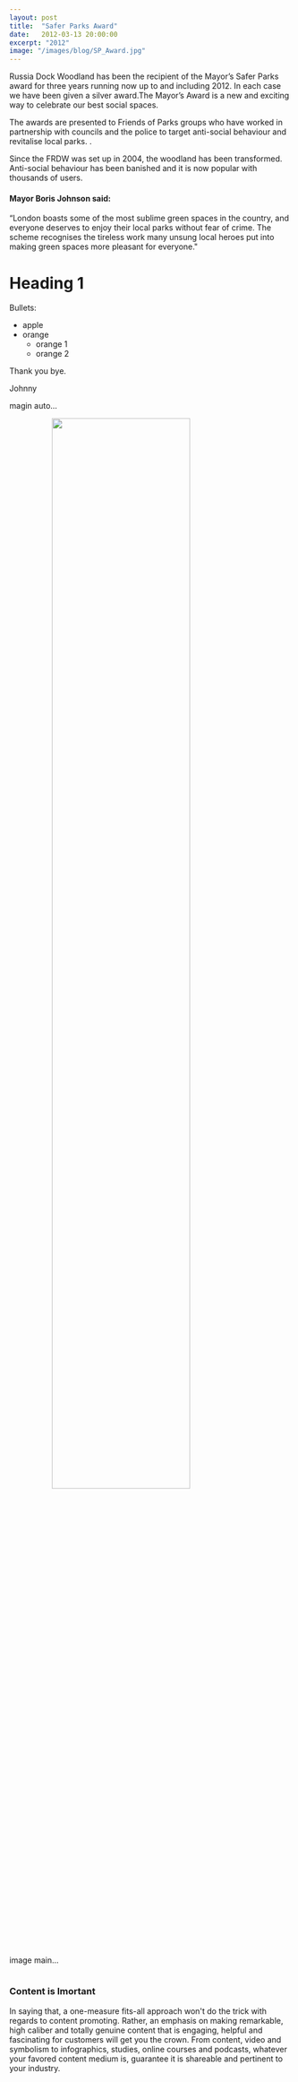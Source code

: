 ```yaml
---
layout: post
title:  "Safer Parks Award"
date:   2012-03-13 20:00:00
excerpt: "2012"
image: "/images/blog/SP_Award.jpg"
---
```


Russia Dock Woodland has been the recipient of the Mayor’s Safer Parks award for three years running now up to and including 2012. In each case we have been given a silver award.The Mayor’s Award is a new and exciting way to celebrate our best social spaces. 

The awards are presented to Friends of Parks groups who have worked in partnership with councils and the police to target anti-social behaviour and revitalise local parks. . 

Since the FRDW  was set up in 2004, the woodland has been transformed. Anti-social behaviour has been banished and it is now popular with thousands of users. 

#### Mayor Boris Johnson said:
  <div class="box">
                           <p>
                           “London boasts some of the most sublime green spaces in the country, and everyone deserves to enjoy their local parks without fear of crime. The scheme recognises the tireless work many unsung local heroes put into making green spaces more pleasant for everyone." 
                           </p>
                         </div> 


# Heading 1

Bullets:

- apple
- orange
  - orange 1
  - orange 2
  
  
Thank you bye.

Johnny

magin auto...

<img src="{{page.image | prepend:site.baseurl }}" alt="" style="display: block; width: 70%; margin: auto" />

image main...

<img class="image main" src="{{page.image | prepend:site.baseurl }}" alt="" />


### Content is Imortant
<div class="box">
  <p>
  In saying that, a one-measure fits-all approach won't do the trick with regards to content promoting. Rather, an emphasis on making remarkable, high caliber and totally genuine content that is engaging, helpful and fascinating for customers will get you the crown. From content, video and symbolism to infographics, studies, online courses and podcasts, whatever your favored content medium is, guarantee it is shareable and pertinent to your industry.
  </p>
</div>